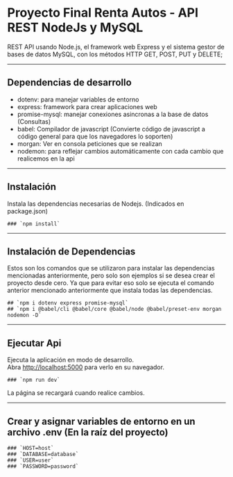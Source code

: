 # Proyecto Final Renta Autos - API REST NodeJs y MySQL 
REST API usando Node.js, el framework web Express y el sistema gestor de bases de datos MySQL, con los métodos HTTP GET, POST, PUT y DELETE;

<hr/>

## Dependencias de desarrollo
- dotenv: para manejar variables de entorno
- express: framework para crear aplicaciones web
- promise-mysql: manejar conexiones asincronas a la base de datos (Consultas)
- babel: Compilador de javascript (Convierte código de javascript a código general para que los navegadores lo soporten) 
- morgan: Ver en consola peticiones que se realizan
- nodemon: para reflejar cambios automáticamente con cada cambio que realicemos en la api

<hr/>

## Instalación
Instala las dependencias necesarias de Nodejs. (Indicados en package.json)
	
	### `npm install`

<hr/>

## Instalación de Dependencias
Estos son los comandos que se utilizaron para instalar las dependencias mencionadas anteriormente, pero solo son ejemplos si se desea crear el proyecto desde cero. 
Ya que para evitar eso solo se ejecuta el comando anterior mencionado anteriormente que instala todas las dependencias.

	## `npm i dotenv express promise-mysql`
	## `npm i @babel/cli @babel/core @babel/node @babel/preset-env morgan nodemon -D`

<hr/>

## Ejecutar Api
Ejecuta la aplicación en modo de desarrollo.\
Abra [http://localhost:5000](http://localhost:5000) para verlo en su navegador.
	
	### `npm run dev`

La página se recargará cuando realice cambios.

<hr/>

## Crear y asignar variables de entorno en un archivo .env (En la raíz del proyecto)

	### `HOST=host`
	### `DATABASE=database`
	### `USER=user`
	### `PASSWORD=password`